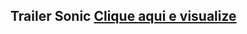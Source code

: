 <h2>Trailer Sonic <a href="https://guiidevs.github.io/trailer-sonic/" target="_blank">Clique aqui e visualize</a></h2>
